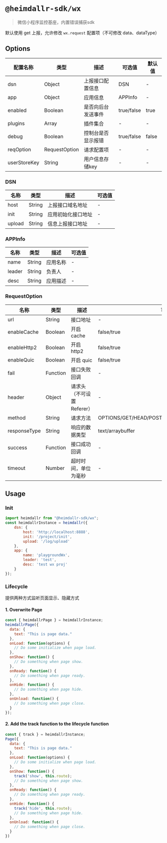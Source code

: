 # `@heimdallr-sdk/wx`

> 微信小程序监控基座，内置错误捕获sdk

默认使用 get 上报，允许修改 `wx.request` 配置项（不可修改 data、dataType）

## Options

|配置名称|类型|描述|可选值|默认值|
|-|-|-|-|-|
|dsn|Object|上报接口配置信息|DSN|-|
|app|Object|应用信息|APPInfo|-|
|enabled|Boolean|是否向后台发送事件|true/false|true|
|plugins|Array|插件集合|-|-|
|debug|Boolean|控制台是否显示报错|true/false|false|
|reqOption|RequestOption|请求配置项|-|-|
|userStoreKey|String|用户信息存储key|-|-|

### DSN

|名称|类型|描述|可选值|
|-|-|-|-|
|host|String|上报接口域名地址|-|
|init|String|应用初始化接口地址|-|
|upload|String|信息上报接口地址|-|

### APPInfo

|名称|类型|描述|可选值|
|-|-|-|-|
|name|String|应用名称|-|
|leader|String|负责人|-|
|desc|String|应用描述|-|

### RequestOption

|名称|类型|描述|可选值|
|-|-|-|-|
|url|String|接口地址|-|
|enableCache|Boolean|开启 cache|false/true|
|enableHttp2|Boolean|开启 http2|false/true|
|enableQuic|Boolean|开启 quic|false/true|
|fail|Function|接口失败回调|-|
|header|Object|请求头（不可设置Referer）|-|
|method|String|请求方法|OPTIONS/GET/HEAD/POST/PUT/DELETE/TRACE/CONNECT|
|responseType|String|响应的数据类型|text/arraybuffer|
|success|Function|接口成功回调|-|
|timeout|Number|超时时间，单位为毫秒|-|

## Usage

### Init

```js
import heimdallr from "@heimdallr-sdk/wx";
const heimdallrInstance = heimdallr({
    dsn: {
        host: 'http://localhost:8888',
        init: '/project/init',
        upload: '/log/upload'
    },
    app: {
        name: 'playgroundWx',
        leader: 'test',
        desc: 'test wx proj'
    }
});
```

### Lifecycle

提供两种方式监听页面显示、隐藏方式

#### 1. Overwrite Page
```js
const { heimdallrPage } = heimdallrInstance;
heimdallrPage({
  data: {
    text: "This is page data."
  },
  onLoad: function(options) {
    // Do some initialize when page load.
  },
  onShow: function() {
    // Do something when page show.
  },
  onReady: function() {
    // Do something when page ready.
  },
  onHide: function() {
    // Do something when page hide.
  },
  onUnload: function() {
    // Do something when page close.
  }
});
```
#### 2. Add the track function to the lifecycle function
```js
const { track } = heimdallrInstance;
Page({
  data: {
    text: "This is page data."
  },
  onLoad: function(options) {
    // Do some initialize when page load.
  },
  onShow: function() {
    track('show', this.route);
    // Do something when page show.
  },
  onReady: function() {
    // Do something when page ready.
  },
  onHide: function() {
    track('hide', this.route);
    // Do something when page hide.
  },
  onUnload: function() {
    // Do something when page close.
  }
})
```
